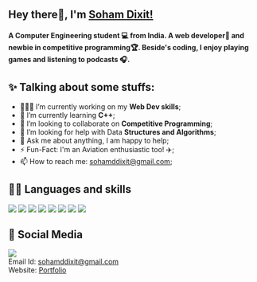 ## Hey there👋, I'm [Soham Dixit!](https://sohamdixit.netlify.app/)

#### A Computer Engineering student 💻 from India. A web developer🚀 and newbie in competitive programming🏆. Beside's coding, I enjoy playing games and listening to podcasts 🎧.

## ✨ Talking about some stuffs:

- 👨🏽‍💻 I’m currently working on my **Web Dev skills**;
- 🌱 I’m currently learning **C++**;
- 🙌 I’m looking to collaborate on **Competitive Programming**;
- 🤔 I’m looking for help with Data **Structures and Algorithms**;
- 💬 Ask me about anything, I am happy to help;
- ⚡️ Fun-Fact: I'm an Aviation enthusiastic too! ✈️;
- 📫 How to reach me: sohamddixit@gmail.com;

## 👨‍💻 Languages and skills
<img src="https://img.shields.io/badge/C-00599C?style=for-the-badge&logo=c&logoColor=white" /> <img src="https://img.shields.io/badge/C%2B%2B-00599C?style=for-the-badge&logo=c%2B%2B&logoColor=white" /> <img src="https://img.shields.io/badge/HTML5-E34F26?style=for-the-badge&logo=html5&logoColor=white" /> <img src="https://img.shields.io/badge/CSS3-1572B6?style=for-the-badge&logo=css3&logoColor=white" /> <img src="https://img.shields.io/badge/Sass-CC6699?style=for-the-badge&logo=sass&logoColor=white" /> <img src="https://img.shields.io/badge/PHP-777BB4?style=for-the-badge&logo=php&logoColor=white" /> <img src="https://img.shields.io/badge/Bootstrap-563D7C?style=for-the-badge&logo=bootstrap&logoColor=white" /> <img src="https://img.shields.io/badge/Heroku-430098?style=for-the-badge&logo=heroku&logoColor=white" />

## 📱 Social Media

<a href="https://www.linkedin.com/in/soham-dixit/"><img src="https://img.shields.io/badge/LinkedIn-0077B5?style=for-the-badge&logo=linkedin&logoColor=white"/></a>
<br>
Email Id: [sohamddixit@gmail.com](mailto:sohamddixit@gmail.com)
<br>
Website: [Portfolio](https://sohamdixit.netlify.app/)
